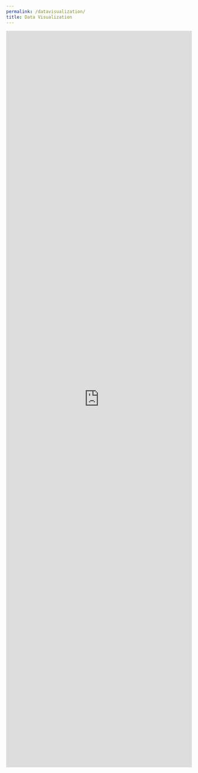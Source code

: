 ```yaml
---
permalink: /datavisualization/
title: Data Visualization
---
```



<style>
.responsive-wrap iframe{ max-width: 100%;}
</style>
<div class="responsive-wrap" markdown="0">
<!-- this is the embed code provided by Google -->
<iframe src="https://docs.google.com/spreadsheets/d/e/2PACX-1vTZfZHeRAa-I_Jf2itfzeFHhoy3b0RhR28klf7r5YgJBmwOc1TXRETv_2bOtAvzbhMrdqd3Lw1JMIjt/pubhtml?gid=695607048&amp;single=true&amp;widget=true&amp;headers=false" width="4000" height="2000" frameborder="0" marginheight="0" marginwidth="0">Loading…</iframe>
<!-- Google embed ends -->
</div>


